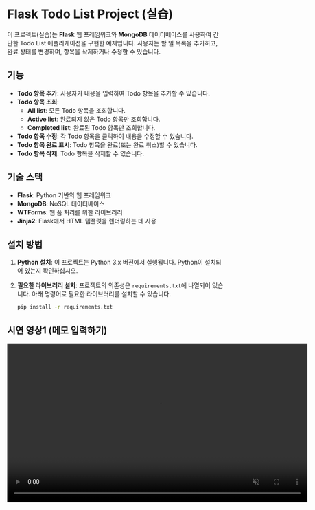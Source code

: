 # Flask Todo List Project (실습)

이 프로젝트(실습)는 **Flask** 웹 프레임워크와 **MongoDB** 데이터베이스를 사용하여 간단한 Todo List 애플리케이션을 구현한 예제입니다. 
사용자는 할 일 목록을 추가하고, 완료 상태를 변경하며, 항목을 삭제하거나 수정할 수 있습니다.

## 기능

- **Todo 항목 추가**: 사용자가 내용을 입력하여 Todo 항목을 추가할 수 있습니다.
- **Todo 항목 조회**:
  - **All list**: 모든 Todo 항목을 조회합니다.
  - **Active list**: 완료되지 않은 Todo 항목만 조회합니다.
  - **Completed list**: 완료된 Todo 항목만 조회합니다.
- **Todo 항목 수정**: 각 Todo 항목을 클릭하여 내용을 수정할 수 있습니다.
- **Todo 항목 완료 표시**: Todo 항목을 완료(또는 완료 취소)할 수 있습니다.
- **Todo 항목 삭제**: Todo 항목을 삭제할 수 있습니다.

## 기술 스택

- **Flask**: Python 기반의 웹 프레임워크
- **MongoDB**: NoSQL 데이터베이스
- **WTForms**: 웹 폼 처리를 위한 라이브러리
- **Jinja2**: Flask에서 HTML 템플릿을 렌더링하는 데 사용

## 설치 방법

1. **Python 설치**: 이 프로젝트는 Python 3.x 버전에서 실행됩니다. Python이 설치되어 있는지 확인하십시오.

2. **필요한 라이브러리 설치**:
   프로젝트의 의존성은 `requirements.txt`에 나열되어 있습니다. 아래 명령어로 필요한 라이브러리를 설치할 수 있습니다.

   ```bash
   pip install -r requirements.txt

## 시연 영상1 (메모 입력하기)
<video src="https://github.com/user-attachments/assets/e6562829-1785-456b-accc-156fd6b521b1" width="700" height="370" autoplay muted />

## 시연 영상2 (메모 수정 및 삭제하기)
<video src="https://github.com/user-attachments/assets/08188fa2-c841-4c43-8539-e027d008f61b" width="700" height="370" autoplay muted />
